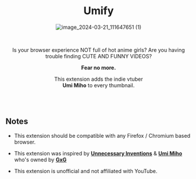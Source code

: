 
<div align = center >

#  Umify
![image_2024-03-21_111647651 (1)](https://github.com/StrykerOnTheHub/The-Umifier/assets/165089035/ab979936-8de9-4026-8e63-e2b2c8c6f435)

<br>

Is your browser experience NOT full of hot anime girls? Are you having  
trouble finding CUTE AND FUNNY VIDEOS?

**Fear no more.**

This extension adds the indie vtuber  
**Umi Miho** to every thumbnail.

<br>

</div>

<br>

## Notes

-   This extension should be compatible with any Firefox / Chromium based browser.

-   This extension was inspired by **[Unnecessary Inventions][UI YouTube]** & **[Umi Miho][UI Umi]** who's owned by **[GxG][UI GxG]**

-   This extension is unofficial and not affiliated with YouTube.

[UI YouTube]: http://www.youtube.com/@UnnecessaryInventions

[UI Umi]: https://twitter.com/UmiMihoGxG

[UI GxG]: https://twitter.com/GxGManga
